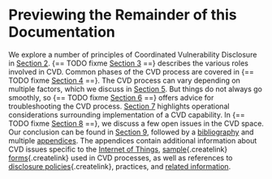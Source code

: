 # Previewing the Remainder of this Documentation

We explore a number of principles of Coordinated Vulnerability
Disclosure in [Section
2](2.-Principles-of-Coordinated-Vulnerability-Disclosure_47677450.md).
{== TODO fixme [Section 3](3.-Roles-in-CVD_47677459.md) ==} describes the various roles
involved in CVD. Common phases of the CVD process are covered in
{== TODO fixme [Section 4](4.-Phases-of-CVD_47677466.md) ==}. The CVD process can vary
depending on multiple factors, which we discuss in [Section
5](5.-Process-Variation-Points_47677473.md). But things do not always
go smoothly, so {== TODO fixme [Section 6](6.-Troubleshooting-CVD_47677482.md) ==} offers
advice for troubleshooting the CVD process. [Section
7](7.-Operational-Considerations_47677492.md) highlights operational
considerations surrounding implementation of a CVD capability. In
{== TODO fixme [Section 8](8.-Open-Problems-in-CVD_47677496.md) ==}, we discuss a few
open issues in the CVD space. Our conclusion can be found in [Section
9](9.-Conclusion_47677499.md), followed by a
[bibliography](Bibliography_47677529.md) and multiple
[appendices](Appendices_49414192.md). The appendices contain
additional information about CVD issues specific to the [Internet of
Things](Appendix-A---On-the-Internet-of-Things-and-Vulnerability-Analysis_47677518.md),
[sample](/confluence/pages/createpage.action?spaceKey=CVD&title=Appendix+C+%E2%80%93+Sample+Vulnerability+Report+Form&linkCreation=true&fromPageId=47677449){.createlink}
[forms](/confluence/pages/createpage.action?spaceKey=CVD&title=Appendix+D+%E2%80%93+Sample+Vulnerability+Disclosure+Document&linkCreation=true&fromPageId=47677449){.createlink}
used in CVD processes, as well as references to [disclosure
policies](/confluence/pages/createpage.action?spaceKey=CVD&title=Appendix+E+%E2%80%93+Disclosure+Policy+Templates&linkCreation=true&fromPageId=47677449){.createlink},
practices, and [related
information](Appendix-B---Traffic-Light-Protocol_47677521.md).






